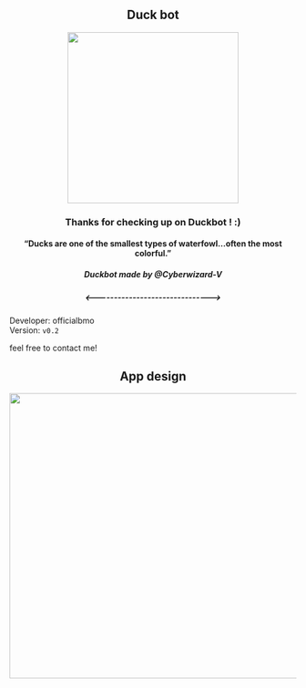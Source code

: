 <h2 align="center">Duck bot</h2>
<p align="center">
  <img 
    width="300"
    height="300"
    src="https://user-images.githubusercontent.com/31287869/170974546-6310d09b-5908-4fc9-8c3f-42ce49935f0f.gif"
  >
</p>

<h3 align="center">Thanks for checking up on Duckbot ! :)</h3>
<h4 align="center">“Ducks are one of the smallest types of waterfowl…often the most colorful.”</h4>
<h5 align="center">Duckbot made by @Cyberwizard-V</h5>
<h5 align="center"><-------------------------------></h5>

Developer: officialbmo<br />
Version: `v0.2`  

feel free to contact me!


<h2 align="center">App design</h2>
<p align="center">
  <img 
    width="600"
    height="500"
    src="https://github.com/Cyberwizard-V/duckbot/assets/31287869/a8a8b5f1-3a27-41f6-92b8-1b4f82e3325b"
  >
</p>

